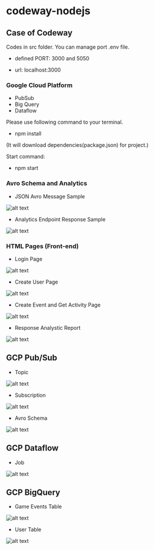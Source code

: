 # codeway-nodejs
## Case of Codeway

Codes in src folder.
You can manage port .env file.

- defined PORT: 3000 and 5050

- url: localhost:3000

### Google Cloud Platform
  - PubSub 
  - Big Query 
  - Dataflow

Please use following command to your terminal.

- npm install

(It will download dependencies(package.json) for project.)

Start command: 

- npm start

### Avro Schema and Analytics

- JSON Avro Message Sample

![alt text](https://github.com/Meowcu/codeway-nodejs/blob/main/docs/img/JSONAvroMessageSample.PNG "JSON Avro Message Sample")

- Analytics Endpoint Response Sample

![alt text](https://github.com/Meowcu/codeway-nodejs/blob/main/docs/img/AnalyticsEndpointResponseSample.PNG "Analytics Endpoint Response Sample")

### HTML Pages (Front-end)

- Login Page

![alt text](https://github.com/Meowcu/codeway-nodejs/blob/main/docs/img/loginpage.PNG "Login Page")

- Create User Page

![alt text](https://github.com/Meowcu/codeway-nodejs/blob/main/docs/img/createuserpage.PNG "Create User Page")

- Create Event and Get Activity Page

![alt text](https://github.com/Meowcu/codeway-nodejs/blob/main/docs/img/eventAndactivitypage.PNG "Create Event and Get Activity Page")

- Response Analystic Report

![alt text](https://github.com/Meowcu/codeway-nodejs/blob/main/docs/img/responseanalysticreport.PNG "Response Analystic Report")

## GCP Pub/Sub
- Topic

![alt text](https://github.com/Meowcu/codeway-nodejs/blob/main/docs/img/PubSubTopic.PNG "GCP Pub/Sub Topic")

- Subscription

![alt text](https://github.com/Meowcu/codeway-nodejs/blob/main/docs/img/PubSubSubscription.PNG "Pub/Sub Subscription")

- Avro Schema

![alt text](https://github.com/Meowcu/codeway-nodejs/blob/main/docs/img/PubSubAvroSchema.PNG "GCP Pub/Sub Avro Schema")

## GCP Dataflow
- Job

![alt text](https://github.com/Meowcu/codeway-nodejs/blob/main/docs/img/DataFlowJobs.PNG "GCP Dataflow Job")


## GCP BigQuery

- Game Events Table

![alt text](https://github.com/Meowcu/codeway-nodejs/blob/main/docs/img/BigQueryGameEventsTable.PNG "BigQuery Game Events Table")

- User Table

![alt text](https://github.com/Meowcu/codeway-nodejs/blob/main/docs/img/BigQueryUserTable.PNG "BigQuery User Table")

